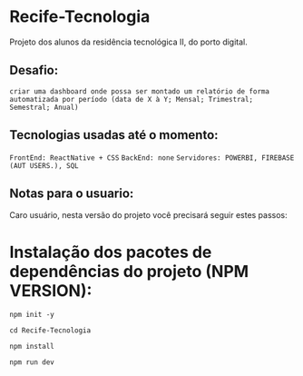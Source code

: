 # Recife-Tecnologia
Projeto dos alunos da residência tecnológica II, do porto digital. 


## Desafio:
`criar uma dashboard onde possa ser montado um relatório de forma automatizada por período (data de X à Y; Mensal; Trimestral; Semestral; Anual)`

## Tecnologias usadas até o momento:
`FrontEnd: ReactNative + CSS`
`BackEnd: none`
`Servidores: POWERBI, FIREBASE (AUT USERS.), SQL`


## Notas para o usuario:
Caro usuário, nesta versão do projeto você precisará seguir estes passos:

# Instalação dos pacotes de dependências do projeto (NPM VERSION):

```
npm init -y
```
```
cd Recife-Tecnologia
```
```
npm install
```
```
npm run dev 
```
